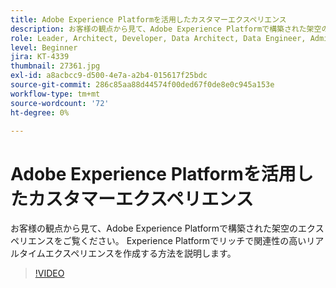 ```yaml
---
title: Adobe Experience Platformを活用したカスタマーエクスペリエンス
description: お客様の観点から見て、Adobe Experience Platformで構築された架空のエクスペリエンスをご覧ください。 Experience Platformでリッチで関連性の高いリアルタイムエクスペリエンスを作成する方法を説明します。
role: Leader, Architect, Developer, Data Architect, Data Engineer, Admin, User
level: Beginner
jira: KT-4339
thumbnail: 27361.jpg
exl-id: a8acbcc9-d500-4e7a-a2b4-015617f25bdc
source-git-commit: 286c85aa88d44574f00ded67f0de8e0c945a153e
workflow-type: tm+mt
source-wordcount: '72'
ht-degree: 0%

---
```


# Adobe Experience Platformを活用したカスタマーエクスペリエンス

お客様の観点から見て、Adobe Experience Platformで構築された架空のエクスペリエンスをご覧ください。 Experience Platformでリッチで関連性の高いリアルタイムエクスペリエンスを作成する方法を説明します。

>[!VIDEO](https://video.tv.adobe.com/v/35344?learn=on&enablevpops&captions=jpn)

